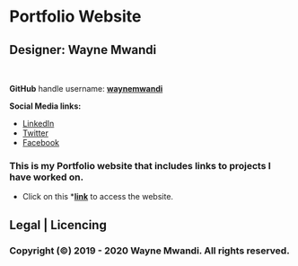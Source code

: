 # Portfolio Website 


## Designer: **Wayne Mwandi**
<br>

**GitHub** handle username: **[waynemwandi](https://github.com/waynemwandi)**

**Social Media links:** <br>
* [LinkedIn](https://www.linkedin.com/in/wayne-mwandi/) <br>
* [Twitter](https://twitter.com/mwandi_wayne/) <br> 
* [Facebook](https://www.facebook.com/wayne.mwandi/) <br>

### This is my Portfolio website that includes links to projects I have worked on. <br>

* Click on this ***[link](https://waynemwandi.github.io/PPortfolio)** to access the website.

## Legal | Licencing
### **Copyright (©) 2019 - 2020  Wayne Mwandi. All rights reserved.**
